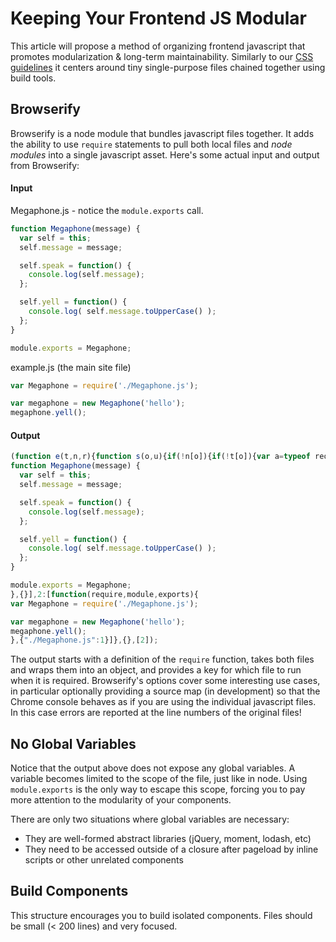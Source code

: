 # Keeping Your Frontend JS Modular

This article will propose a method of organizing frontend javascript that promotes modularization & long-term maintainability. Similarly to our [CSS guidelines](/CSS/overview.md) it centers around tiny single-purpose files chained together using build tools.

## Browserify

Browserify is a node module that bundles javascript files together. It adds the ability to use `require` statements to pull both local files and _node modules_ into a single javascript asset. Here's some actual input and output from Browserify:

#### Input

Megaphone.js - notice the `module.exports` call.
```javascript
function Megaphone(message) {
  var self = this;
  self.message = message;

  self.speak = function() {
    console.log(self.message);
  };

  self.yell = function() {
    console.log( self.message.toUpperCase() );
  };
}

module.exports = Megaphone;
```

example.js (the main site file)
```javascript
var Megaphone = require('./Megaphone.js');

var megaphone = new Megaphone('hello');
megaphone.yell();
```

#### Output

```javascript
(function e(t,n,r){function s(o,u){if(!n[o]){if(!t[o]){var a=typeof require=="function"&&require;if(!u&&a)return a(o,!0);if(i)return i(o,!0);throw new Error("Cannot find module '"+o+"'")}var f=n[o]={exports:{}};t[o][0].call(f.exports,function(e){var n=t[o][1][e];return s(n?n:e)},f,f.exports,e,t,n,r)}return n[o].exports}var i=typeof require=="function"&&require;for(var o=0;o<r.length;o++)s(r[o]);return s})({1:[function(require,module,exports){
function Megaphone(message) {
  var self = this;
  self.message = message;

  self.speak = function() {
    console.log(self.message);
  };

  self.yell = function() {
    console.log( self.message.toUpperCase() );
  };
}

module.exports = Megaphone;
},{}],2:[function(require,module,exports){
var Megaphone = require('./Megaphone.js');

var megaphone = new Megaphone('hello');
megaphone.yell();
},{"./Megaphone.js":1}]},{},[2]);
```

The output starts with a definition of the `require` function, takes both files and wraps them into an object, and provides a key for which file to run when it is required. Browserify's options cover some interesting use cases, in particular optionally providing a source map (in development) so that the Chrome console behaves as if you are using the individual javascript files. In this case errors are reported at the line numbers of the original files!

## No Global Variables

Notice that the output above does not expose any global variables. A variable becomes limited to the scope of the file, just like in node. Using `module.exports` is the only way to escape this scope, forcing you to pay more attention to the modularity of your components.

There are only two situations where global variables are necessary:
  - They are well-formed abstract libraries (jQuery, moment, lodash, etc)
  - They need to be accessed outside of a closure after pageload by inline scripts or other unrelated components

## Build Components

This structure encourages you to build isolated components. Files should be small (< 200 lines) and very focused.